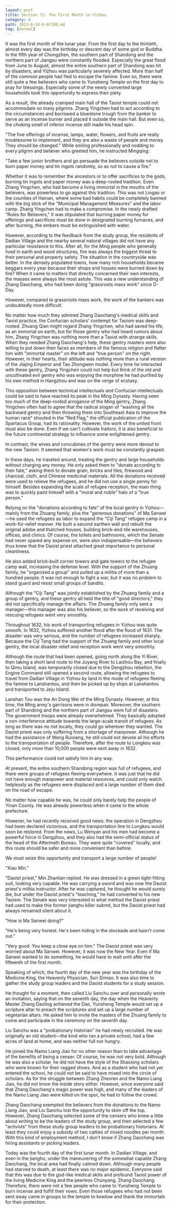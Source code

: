 ```yaml
---
layout: post
title: Section 72: The First Month in Yizhou
category: 6
path: 2013-6-24-6-07200.md
tag: [normal]
---
```


It was the first month of the lunar year. From the first day to the thirtieth, almost every day was the birthday or descent day of some god or Buddha. In the fifth year of Chongzhen, the southern part of Shandong and the northern part of Jiangsu were constantly flooded. Especially the great flood from June to August, almost the entire southern part of Shandong was hit by disasters, and Yizhou was particularly severely affected. More than half of the common people had fled to escape the famine. Even so, there were still quite a few believers who came to Yunsheng Temple on the first day to pray for blessings. Especially some of the newly converted large households took this opportunity to express their piety.

As a result, the already cramped main hall of the Taoist temple could not accommodate so many pilgrims. Zhang Yingchen had to act according to the circumstances and borrowed a bluestone trough from the banker to serve as an incense burner and placed it outside the main hall. But even so, the choking smell of inferior incense still made his head spin.

"The five offerings of incense, lamps, water, flowers, and fruits are really troublesome to implement, and they are also a waste of people and money. They should be changed." While smiling professionally and nodding to every pilgrim and believer who greeted him, he instructed Mingqing:

"Take a few junior brothers and go persuade the believers outside not to burn paper money and tin ingots randomly, so as not to cause a fire."

Whether it was to remember the ancestors or to offer sacrifices to the gods, burning tin ingots and paper money was a deep-rooted tradition. Even Zhang Yingchen, who had become a living immortal in the mouths of the believers, was powerless to go against this tradition. This was not Lingao or the counties of Hainan, where some bad habits could be completely banned with the big stick of the "Municipal Management Measures" and the labor camp. Zhang Yingchen had to make a compromise. In the newly drafted "Rules for Believers," it was stipulated that burning paper money for offerings and sacrifices must be done in designated burning furnaces, and after burning, the embers must be extinguished with water.

However, according to the feedback from the study group, the residents of Dadian Village and the nearby several natural villages did not have any particular resistance to this. After all, for the Ming people who generally lived in earth and wood structures, fire was always the biggest threat to their personal and property safety. The situation in the countryside was better. In the densely populated towns, how many rich households became beggars every year because their shops and houses were burned down by fire? When it came to matters that directly concerned their own interests, the masses were always the most astute. This was a new understanding of Zhang Daochang, who had been doing "grassroots mass work" since D-Day.

However, compared to grassroots mass work, the work of the bankers was undoubtedly more difficult.

No matter how much they admired Zhang Daochang's medical skills and Taoist practice, the Confucian scholars' contempt for Taoism was deep-rooted. Zhuang Qian might regard Zhang Yingchen, who had saved his life, as an immortal on earth, but for those gentry who had heard rumors about him, Zhang Yingchen was nothing more than a Taoist with strange skills. When they needed Zhang Daochang's help, these gentry masters were also willing to put down their faces as members of the famous religion and flatter him with "immortal master" on the left and "true person" on the right. However, in their hearts, their attitude was nothing more than a rural version of the Jiajing Emperor and Tao Zhongwen model. Every time he interacted with these gentry, Zhang Yingchen could not help but think of the old and uncultivated evil gentry who was enjoying the morphine he had purified by his own method in Hangzhou and was on the verge of ecstasy.

This opposition between technical intellectuals and Confucian intellectuals could be said to have reached its peak in the Ming Dynasty. Having seen too much of the deep-rooted arrogance of the Ming gentry, Zhang Yingchen often had to agree that the radical slogan of "washing all the backward gentry and then throwing them into Southeast Asia to improve the human race" shouted in the "Red Flag," the official publication of the Spartacus Group, had its rationality. However, the work of the united front must also be done. Even if we can't cultivate traitors, it is also beneficial to the future continental strategy to influence some enlightened gentry.

In contrast, the wives and concubines of the gentry were more devout to the new Taoism. It seemed that women's work must be constantly grasped.

In these days, he traveled around, treating the gentry and large households without charging any money. He only asked them to "donate according to their fate," asking them to donate grain, bricks and tiles, firewood and charcoal, cloth, and Chinese medicinal materials. All the donations received were used to relieve the refugees, and he did not use a single penny for himself. Besides expanding the scale of refugee reception, the main thing was to quickly paint himself with a "moral and noble" halo of a "true person."

Relying on the "donations according to fate" of the local gentry in Yizhou—mainly from the Zhuang family, plus the "generous donations" of Ma Sanwei—he used the refugees as labor to expand the "Ciji Tang" refugee camp in a work-for-relief manner. He built a second earthen wall and rebuilt the original adobe and thatched houses, building brick-and-tile warehouses, offices, and clinics. Of course, the toilets and bathrooms, which the Senate had never spared any expense on, were also indispensable—the believers thus knew that the Daoist priest attached great importance to personal cleanliness.

He also added brick-built corner towers and gate towers to the refugee camp wall, increasing the defense level. With the support of the Zhuang family, he "organized a group" and pulled up a militia of more than a hundred people. It was not enough to fight a war, but it was no problem to stand guard and resist small groups of bandits.

Although the "Ciji Tang" was jointly established by the Zhuang family and a group of gentry, and these gentry all held the title of "good directors," they did not specifically manage the affairs. The Zhuang family only sent a manager—this manager was also his believer, so the work of receiving and rescuing refugees went very smoothly.

Throughout 1632, his work of transporting refugees in Yizhou was quite smooth. In 1632, Yizhou suffered another flood after the flood of 1631. The disaster was very serious, and the number of refugees increased sharply. Because the Ciji Tang had the support of the Zhuang family and other local gentry, the local disaster relief and reception work went very smoothly.

Although the route that had been opened, going north along the Yi River, then taking a short land route to the Juyang River to Laizhou Bay, and finally to Qimu Island, was temporarily closed due to the Dengzhou rebellion, the Engine Command still opened a second route, allowing the refugees to travel from Dadian Village in Yizhou by land in the mode of refugees fleeing the famine to Lanshantou, and then be picked up by ships at Lanshantou and transported to Jeju Island.

Lanshan Tou was the An Dong Wei of the Ming Dynasty. However, at this time, the Ming army's garrisons were in disrepair. Moreover, the southern part of Shandong and the northern part of Jiangsu were full of disasters. The government troops were already overwhelmed. They basically adopted a non-interference attitude towards the large-scale transit of refugees. As long as there was no riot locally, they could go wherever they wanted. The Daoist priest was only suffering from a shortage of manpower. Although he had the assistance of Wang Ruixiang, he still could not devote all his efforts to the transportation of people. Therefore, after the route to Longkou was closed, only more than 10,000 people were sent away in 1632.

This performance could not satisfy him in any way.

At present, the entire southern Shandong region was full of refugees, and there were groups of refugees fleeing everywhere. It was just that he did not have enough manpower and material resources, and could only watch helplessly as the refugees were displaced and a large number of them died on the road of escape.

No matter how capable he was, he could only barely help the people of Yinan County. He was already powerless when it came to the whole prefecture.

However, he had recently received good news: the operation in Dengzhou had been declared victorious, and the transportation line to Longkou would soon be restored. From the news, Lu Wenyan and his men had become a powerful force in Dengzhou, and they also had the semi-official status of the head of the Aftermath Bureau. They were quite "covered" locally, and this route should be safer and more convenient than before.

We must seize this opportunity and transport a large number of people!

"Xiao Min."

"Daoist priest," Min Zhanlian replied. He was dressed in a green tight-fitting suit, looking very capable. He was carrying a sword and was now the Daoist priest's militia instructor. After he was captured, he thought he would surely die, but under the Daoist priest's "teaching," he had converted to his new Taoism. The Senate was very interested in what method the Daoist priest had used to make this former jianghu killer submit, but the Daoist priest had always remained silent about it.

"How is Ma Sanwei doing?"

"He's being very honest. He's been hiding in the stockade and hasn't come out."

"Very good. You keep a close eye on him." The Daoist priest was very worried about Ma Sanwei. However, it was now the New Year. Even if Ma Sanwei wanted to do something, he would have to wait until after the fifteenth of the first month.

Speaking of which, the fourth day of the new year was the birthday of the Medicine King, the Heavenly Physician, Sun Simiao. It was also time to gather the study group leaders and the Daoist students for a study session.

He thought for a moment, then called Liu Sanchu over and personally wrote an invitation, saying that on the seventh day, the day when the Heavenly Master Zhang Daoling achieved the Dao, Yunsheng Temple would set up a scripture altar to preach the scriptures and set up a large number of vegetarian altars. He asked him to invite the masters of the Zhuang family to come and participate in the ceremony on the seventh day.

Liu Sanchu was a "probationary historian" he had newly recruited. He was originally an old student—the kind who ran a private school, had a few acres of land at home, and was neither full nor hungry.

He joined the Namo Liang Jiao for no other reason than to take advantage of the benefits of being a censer. Of course, he was not very bold. Although he was also a scholar, he did not have the style of the Shaoxing scholars who were known for their ragged shoes. And as a student who had not yet entered the school, he could not be said to have mixed into the circle of scholars. As for the struggle between Zhang Zhenren and the Namo Liang Jiao, he did not know the inside story either. However, since everyone said that Zhang Daochang's magic power was high, and many of the leaders of the Namo Liang Jiao were killed on the spot, he had to follow the crowd.

Zhang Daochang exempted the believers from the donations to the Namo Liang Jiao, and Liu Sanchu lost the opportunity to skim off the top. However, Zhang Daochang selected some of the censers who knew a little about writing to be the leaders of the study group, and then selected a few "activists" from these study group leaders to be probationary historians. At least they could enjoy a subsidy of two catties of mixed noodles per month. With this kind of employment method, I don't know if Zhang Daochang was hiring assistants or picking leaders.

Today was the fourth day of the first lunar month. In Dadian Village, and even in the jianghu, under the maneuvering of the somewhat capable Zhang Daochang, the local area had finally calmed down. Although many people had starved to death, at least there was no major epidemic. Everyone said that this was due to the god-like medical skills and profound Taoist power of the living Medicine King and the peerless Chunyang, Zhang Daochang. Therefore, there were not a few people who came to Yunsheng Temple to burn incense and fulfill their vows. Even those refugees who had not been sent away came in groups to the temple to kowtow and thank the immortals for their protection.